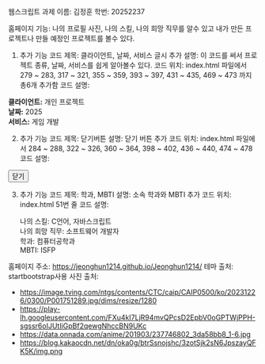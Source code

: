 웹스크립트 과제
이름: 김정훈
학번: 20252237

홈페이지 기능: 나의 프로필 사진, 나의 스킬, 나의 희망 직무를 알수 있고 내가 만든 프로젝트나 만들 예정인 프로젝트를 볼수 있다.

1. 추가 기능
코드 제목: 클라이언트, 날짜, 서비스 글시 추가
설명: 이 코드를 써서 프로젝트 종류, 날짜, 서비스를 쉽게 알아볼수 있다.
코드 위치: index.html 파일에서 279 ~ 283, 317 ~ 321, 355 ~ 359, 393 ~ 397, 431 ~ 435, 469 ~ 473 까지 총6개 추가함 
코드 설명:

<p>
  <strong>클라이언트:</strong> 개인 프로젝트<br>
  <strong>날짜:</strong> 2025</span><br>
  <strong>서비스:</strong> 게임 개발</span>
</p>

2. 추가 기능
코드 제목: 닫기버튼
설명: 닫기 버튼 추가
코드 위치: index.html 파일에서 284 ~ 288, 322 ~ 326, 360 ~ 364, 398 ~ 402, 436 ~ 440, 474 ~ 478
코드 설명:
<div class="text-center mt-4">
  <button class="btn btn-outline-dark" data-bs-dismiss="modal">
  <i class="fas fa-times fa-fw"></i> 닫기
  </button>
</div>

3. 추가 기능
코드 제목: 학과, MBTI
설명: 소속 학과와 MBTI 추가
코드 위치: index.html 51번 줄
코드 설명: <p class="masthead-subheading font-weight-light mb-0">나의 스킬: C언어, 자바스크립트 <br> 나의 희망 직무: 소프트웨어 개발자 <br> 학과: 컴퓨터공학과 <br> MBTI: ISFP</p> 

홈페이지 주소: https://jeonghun1214.github.io/Jeonghun1214/
테마 출처: startbootstrap사용
사진 출처: 
- https://image.tving.com/ntgs/contents/CTC/caip/CAIP0500/ko/20231226/0300/P001751289.jpg/dims/resize/1280
- https://play-lh.googleusercontent.com/FXu4kI7LjR94mvQPcsD2EpbV0oGPTWjPPH-sgssr6oIJUtIiGpBf2qewgNhccBN9UKc
- https://data.onnada.com/anime/201903/237746802_3da58bb8_1-6.jpg
- https://blog.kakaocdn.net/dn/oka0g/btrSsnojshc/3zotSjk2sN6JpszayQFK5K/img.png
